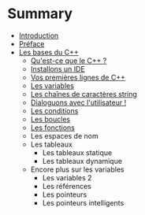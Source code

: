 # Summary

* [Introduction](README.md)
* [Préface](preface.md)
* [Les bases du C++](chapitre-1/les_bases_du_c++.md)
   * [Qu'est-ce que le C++ ?](chapitre-1/2_1_quest-ce_que_le_c++.md)
   * [Installons un IDE](chapitre-1/installons_un_ide.md)
   * [Vos premières lignes de C++](chapitre-1/2_3_vos_premieres_lignes_de_c++.md)
   * [Les variables](les_variables.md)
   * [Les chaînes de caractères string](chapitre-1/les_chaines_de_caracteres_string.md)
   * [Dialoguons avec l'utilisateur !](chapitre-1/dialoguons_avec_lutilisateur.md)
   * [Les conditions](chapitre-1/les_conditions.md)
   * [Les boucles](chapitre-1/les_boucles.md)
   * [Les fonctions](chapitre-1/les_fonctions.md)
   * Les espaces de nom
   * Les tableaux
       * Les tableaux statique
       * Les tableaux dynamique
   * Encore plus sur les variables
       * Les variables 2
       * Les références
       * Les pointeurs
       * Les pointeurs intelligents

